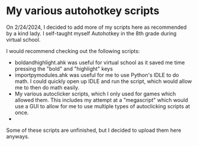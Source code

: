 # My various autohotkey scripts
On 2/24/2024, I decided to add more of my scripts here as recommended by a kind lady.
I self-taught myself Autohotkey in the 8th grade during virtual school.

I would recommend checking out the following scripts:
- boldandhighlight.ahk was useful for virtual school as it saved me time pressing the "bold" and "highlight" keys
- importpymodules.ahk was useful for me to use Python's IDLE to do math. I could quickly open up IDLE and run the script, which would allow me to then do math easily.
- My various autoclicker scripts, which I only used for games which allowed them. This includes my attempt at a "megascript" which would use a GUI to allow for me to use multiple types of autoclicking scripts at once.
- 
Some of these scripts are unfinished, but I decided to upload them here anyways.
